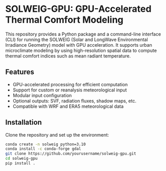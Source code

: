 # SOLWEIG-GPU: GPU-Accelerated Thermal Comfort Modeling

This repository provides a Python package and a command-line interface (CLI) for running the SOLWEIG (Solar and LongWave Environmental Irradiance Geometry) model with GPU acceleration. It supports urban microclimate modeling by using high-resolution spatial data to compute thermal comfort indices such as mean radiant temperature.

## Features

- GPU-accelerated processing for efficient computation
- Support for custom or reanalysis meteorological input
- Modular input configuration
- Optional outputs: SVF, radiation fluxes, shadow maps, etc.
- Compatible with WRF and ERA5 meteorological data

## Installation

Clone the repository and set up the environment:

```bash
conda create -n solweig python=3.10
conda install -c conda-forge gdal
git clone https://github.com/yourusername/solweig-gpu.git
cd solweig-gpu
pip install .

